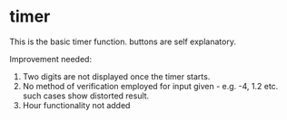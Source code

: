 # timer

This is the basic timer function.
buttons are self explanatory.

Improvement needed:

1. Two digits are not displayed once the timer starts.
2. No method of verification employed for input given - e.g. -4, 1.2 etc.
	such cases show distorted result.
3. Hour functionality not added